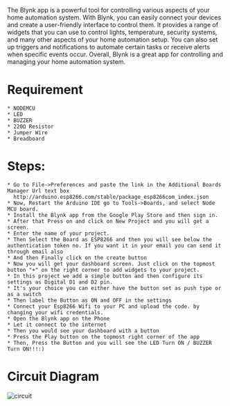 The Blynk app is a powerful tool for controlling various aspects of your home automation system. With Blynk, you can easily connect your devices and create a user-friendly interface to control them. It provides a range of widgets that you can use to control lights, temperature, security systems, and many other aspects of your home automation setup. You can also set up triggers and notifications to automate certain tasks or receive alerts when specific events occur. Overall, Blynk is a great app for controlling and managing your home automation system.

# Requirement
    * NODEMCU
    * LED
    * BUZZER
    * 220Ω Resistor
    * Jumper Wire
    * Breadboard

# Steps:
    * Go to File->Preferences and paste the link in the Additional Boards Manager Url text box
      http://arduino.esp8266.com/stable/package_esp8266com_index.json
    * Now, Restart the Arduino IDE go to Tools->Boards, and select Node MCU board.
    * Install the Blynk app from the Google Play Store and then sign in.
    * After that Press on and click on New Project and you will get a screen.
    * Enter the name of your project.
    * Then Select the Board as ESP8266 and then you will see below the authentication token no. If you want it in your email you can send it through email also
    * And then Finally click on the create button
    * Now you will get your dashboard screen. Just click on the topmost button "+" on the right corner to add widgets to your project.
    * In this project we add a simple button and then configure its settings as Digital D1 and D2 pin.
    * It's your choice you can either have the button set as push type or as a switch
    * Then label the Button as ON and OFF in the settings
    * Connect your Esp8266 Wifi to your PC and upload the code. by changing your wifi credentials.
    * Open the Blynk app on the Phone
    * Let it connect to the internet
    * Then you would see your dashboard with a button
    * Press the Play button on the topmost right corner of the app
    * Then, Press the Button and you will see the LED Turn ON / BUZZER Turn ON!!!:)


# Circuit Diagram
![circuit](https://github.com/om-1980/Control-using-Blynk-App/assets/111452597/d1e57ec6-6f14-4618-a604-d9eee46a2e71)
